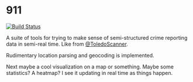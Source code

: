 # 911

[![Build Status](https://travis-ci.org/willcodeforfoo/911.png?branch=master)](https://travis-ci.org/willcodeforfoo/911)

A suite of tools for trying to make sense of semi-structured crime reporting data in semi-real time. Like from [@ToledoScanner](http://twitter.com/ToledoScanner).

Rudimentary location parsing and geocoding is implemented.

Next maybe a cool visualization on a map or something. Maybe some statistics? A heatmap? I see it updating in real time as things happen.